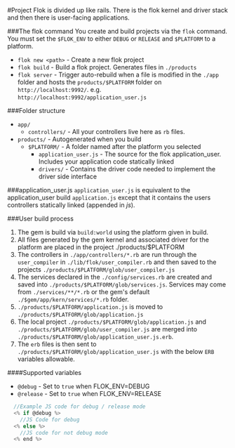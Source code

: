 #Project
Flok is divided up like rails.  There is the flok kernel and driver stack and then there is user-facing applications.

###The flok command
You create and build projects via the `flok` command. You must set the `$FLOK_ENV` to either `DEBUG` or `RELEASE` and `$PLATFORM` to a platform.

 * `flok new <path>` - Create a new flok project
 * `flok build` - Build a flok project. Generates files in `./products`
 * `flok server` - Trigger auto-rebuild when a file is modified in the `./app` folder and hosts the `products/$PLATFORM` folder on `http://localhost:9992/`. e.g. `http://localhost:9992/application_user.js`

###Folder structure
  * `app/`
    * `controllers/` - All your controllers live here as `rb` files.
  * `products/` - Autogenerated when you build
    * `$PLATFORM/` - A folder named after the platform you selected
      * `application_user.js` - The source for the flok application_user. Includes your application code statically linked
      * `drivers/` - Contains the driver code needed to implement the driver side interface

###application_user.js
`application_user.js` is equivalent to the application_user build `application.js` except that it contains the users controllers statically linked (appended in *js*).

###User build process
  1. The gem is build via `build:world` using the platform given in build.
  2. All files generated by the gem kernel and associated driver for the platform are placed in the project ./products/$PLATFORM
  3. The controllers in `./app/controllers/*.rb` are run through the `user_compiler` in `./lib/flok/user_compiler.rb` and then saved to the projects `./products/$PLATFORM/glob/user_compiler.js`
  4. The services declared in the `./config/services.rb` are created and saved into `./products/$PLATFORM/glob/services.js`. Services may come from `./services/**/*.rb` or the gem's default `./$gem/app/kern/services/*.rb` folder.
  5. `./products/$PLATFORM/application.js` is moved to `./products/$PLATFORM/glob/application.js`
  6. The local project `./products/$PLATFORM/glob/application.js` and `./products/$PLATFORM/glob/user_compiler.js` are merged into `./products/$PLATFORM/glob/application_user.js.erb`.
  7. The `erb` files is then sent to `./products/$PLATFORM/glob/application_user.js` with the below `ERB` variables allowable.

####Supported variables
  * `@debug` - Set to `true` when FLOK_ENV=DEBUG
  * `@release` - Set to `true` when FLOK_ENV=RELEASE

```js
  //Example JS code for debug / release mode
  <% if @debug %>
    //JS Code for debug
  <% else %>
    //JS code for not debug mode
  <% end %>
```
